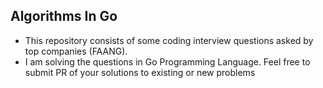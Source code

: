 ## Algorithms In Go

- This repository consists of some coding interview questions asked by top companies (FAANG).
- I am solving the questions in Go Programming Language. Feel free to submit PR of your solutions to existing or new problems